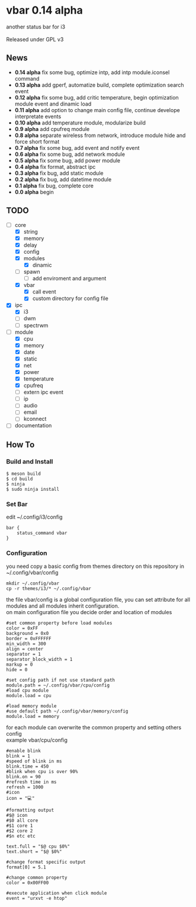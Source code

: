 # vbar 0.14 alpha
another status bar for i3</br>
</br>
Released under GPL v3

## News
* **0.14 alpha** fix some bug, optimize intp, add intp module.iconsel command</br>
* **0.13 alpha** add gperf, automatize build, complete optimization search event</br>
* **0.12 alpha** fix some bug, add critic temperature, begin optimization module event and dinamic load</br>
* **0.11 alpha** add option to change main config file, continue develope interpretate events </br>
* **0.10 alpha** add temperature module, modularize build</br>
* **0.9  alpha** add cpufreq module</br>
* **0.8  alpha** separate wireless from network, introduce module hide and force short format</br>
* **0.7  alpha** fix some bug, add event and notify event</br>
* **0.6  alpha** fix some bug, add network module</br>
* **0.5  alpha** fix some bug, add power module</br>
* **0.4  alpha** fix format, abstract ipc</br>
* **0.3  alpha** fix bug, add static module</br>
* **0.2  alpha** fix bug, add datetime module</br>
* **0.1  alpha** fix bug, complete core</br>
* **0.0  alpha** begin

## TODO
- [ ] core
	- [X] string
	- [X] memory
	- [X] delay
	- [X] config
	- [X] modules
		- [X] dinamic
	- [ ] spawn
		- [ ] add enviroment and argument
	- [X] vbar
		- [X] call event
		- [X] custom directory for config file
- [X] ipc
	- [X] i3
	- [ ] dwm
	- [ ] spectrwm
- [ ] module
	- [X] cpu
	- [X] memory
	- [X] date
	- [X] static
	- [X] net
	- [X] power
	- [X] temperature
	- [X] cpufreq
	- [ ] extern ipc event
	- [ ] ip
	- [ ] audio
	- [ ] email
	- [ ] kconnect
- [ ] documentation

## How To

### Build and Install
```
$ meson build
$ cd build
$ ninja
$ sudo ninja install
```

### Set Bar
edit ~/.config/i3/config
```
bar {
	status_command vbar
}
```

### Configuration
you need copy a basic config from themes directory on this repository in ~/.config/vbar/config</br>
```
mkdir ~/.config/vbar
cp -r themes/i3/* ~/.config/vbar
```

the file vbar/config is a global configuration file, you can set attribute for all modules and all modules inherit configuration.</br>
on main configuration file you decide order and location of modules

```
#set common property before load modules
color = 0xFF
background = 0x0
border = 0xFFFFFF
min_width = 300
align = center
separator = 1
separator_block_width = 1
markup = 0
hide = 0

#set config path if not use standard path
module.path = ~/.config/vbar/cpu/config
#load cpu module
module.load = cpu

#load memory module
#use default path ~/.config/vbar/memory/config
module.load = memory

```

for each module can overwrite the common property and setting others config</br>
example vbar/cpu/config
```
#enable blink
blink = 1
#speed of blink in ms
blink.time = 450
#blink when cpu is over 90%
blink.on = 90
#refresh time in ms
refresh = 1000
#icon 
icon = "💻"

#formatting output
#$@ icon 
#$0 all core
#$1 core 1
#$2 core 2
#$n etc etc

text.full = "$@ cpu $0%"
text.short = "$@ $0%"

#change format specific output
format[0] = 5.1

#change common property
color = 0x00FF00

#execute application when click module
event = "urxvt -e htop"

```
